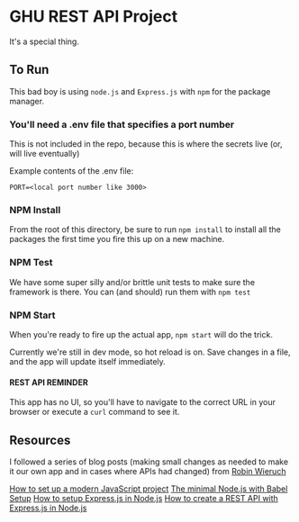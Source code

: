 # GHU REST API Project
It's a special thing.

## To Run
This bad boy is using `node.js` and `Express.js` with `npm` for the package manager.

### You'll need a .env file that specifies a port number

This is not included in the repo, because this is where the secrets live (or, will live eventually)

Example contents of the .env file:
```
PORT=<local port number like 3000>
```

### NPM Install

From the root of this directory, be sure to run `npm install` to install all the packages the first time you fire this up on a new machine.

### NPM Test

We have some super silly and/or brittle unit tests to make sure the framework is there. You can (and should) run them with `npm test`

### NPM Start

When you're ready to fire up the actual app, `npm start` will do the trick.

Currently we're still in dev mode, so hot reload is on. Save changes in a file, and the app will update itself immediately.

#### REST API REMINDER

This app has no UI, so you'll have to navigate to the correct URL in your browser or execute a `curl` command to see it.

## Resources
I followed a series of blog posts (making small changes as needed to make it our own app and in cases where APIs had changed) from [Robin Wieruch](https://www.robinwieruch.de/)

[How to set up a modern JavaScript project](https://www.robinwieruch.de/javascript-project-setup-tutorial)
[The minimal Node.js with Babel Setup](https://www.robinwieruch.de/minimal-node-js-babel-setup)
[How to setup Express.js in Node.js](https://www.robinwieruch.de/node-js-express-tutorial)
[How to create a REST API with Express.js in Node.js](https://www.robinwieruch.de/node-express-server-rest-api)